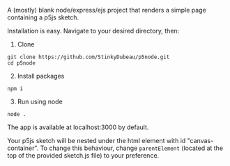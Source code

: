 A (mostly) blank node/express/ejs project that renders a simple page containing a p5js sketch.

Installation is easy. Navigate to your desired directory, then:
1. Clone
```
git clone https://github.com/StinkyDubeau/p5node.git
cd p5node
```
2. Install packages
```
npm i
```
3. Run using node
```
node .
```

The app is available at localhost:3000 by default.

Your p5js sketch will be nested under the html element with id "canvas-container". To change this behaviour, change `parentElement` (located at the top of the provided sketch.js file) to your preference.
